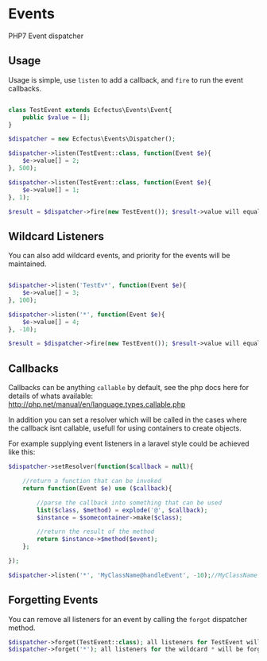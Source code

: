# Events
PHP7 Event dispatcher

## Usage

Usage is simple, use `listen` to add a callback, and `fire` to run the event callbacks.

```php

class TestEvent extends Ecfectus\Events\Event{
    public $value = [];
}

$dispatcher = new Ecfectus\Events\Dispatcher();

$dispatcher->listen(TestEvent::class, function(Event $e){
    $e->value[] = 2;
}, 500);

$dispatcher->listen(TestEvent::class, function(Event $e){
    $e->value[] = 1;
}, 1);

$result = $dispatcher->fire(new TestEvent()); $result->value will equal [2, 1]
```

## Wildcard Listeners
You can also add wildcard events, and priority for the events will be maintained.

```php

$dispatcher->listen('TestEv*', function(Event $e){
    $e->value[] = 3;
}, 100);

$dispatcher->listen('*', function(Event $e){
    $e->value[] = 4;
}, -10);

$result = $dispatcher->fire(new TestEvent()); $result->value will equal [2, 3, 1, 4]
```

## Callbacks

Callbacks can be anything `callable` by default, see the php docs here for details of whats available: http://php.net/manual/en/language.types.callable.php

In addition you can set a resolver which will be called in the cases where the callback isnt callable, usefull for using containers to create objects.

For example supplying event listeners in a laravel style could be achieved like this:

```php
$dispatcher->setResolver(function($callback = null){

    //return a function that can be invoked
    return function(Event $e) use ($callback){

        //parse the callback into something that can be used
        list($class, $method) = explode('@', $callback);
        $instance = $somecontainer->make($class);

        //return the result of the method
        return $instance->$method($event);
    };

});

$dispatcher->listen('*', 'MyClassName@handleEvent', -10);//MyClassName is created via the resolver and the result of the handleEvent method is returned.
```

## Forgetting Events

You can remove all listeners for an event by calling the `forgot` dispatcher method.

```php
$dispatcher->forget(TestEvent::class); all listeners for TestEvent will be forgotten
$dispatcher->forget('*'); all listeners for the wildcard * will be forgotten
```